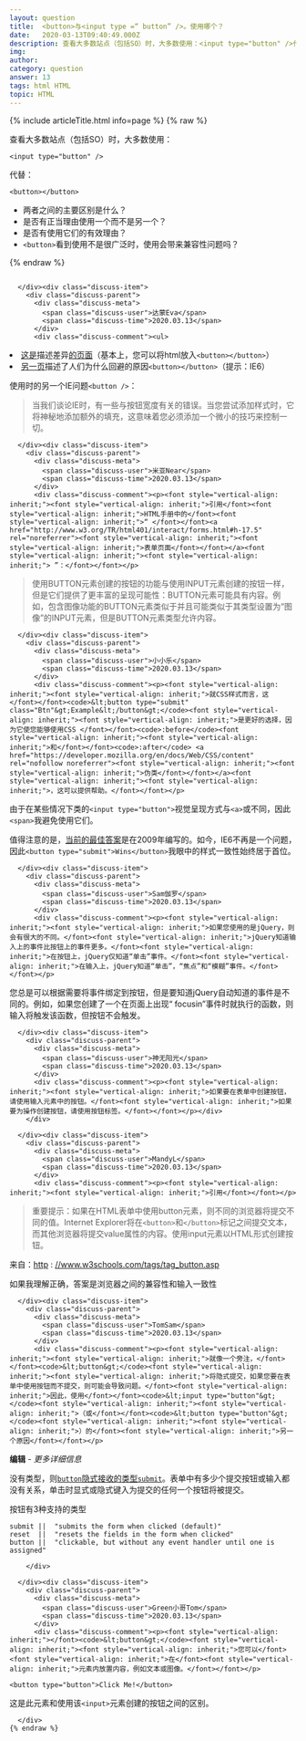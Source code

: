 ```yaml
---
layout: question
title:  <button>与<input type =“ button” />。使用哪个？
date:   2020-03-13T09:40:49.000Z
description: 查看大多数站点（包括SO）时，大多数使用：<input type="button" />代替：<button></button>两者...
img: 
author: 
category: question
answer: 13
tags: html HTML
topic: HTML
---
```

<div class="article-root">
  <div class="article">
    {% include articleTitle.html info=page %}
    {% raw %}
    <div class="article-content"><p><font style="vertical-align: inherit;"><font style="vertical-align: inherit;">查看大多数站点（包括SO）时，大多数使用：</font></font></p>

<pre><code>&lt;input type="button" /&gt;
</code></pre>

<p><font style="vertical-align: inherit;"><font style="vertical-align: inherit;">代替：</font></font></p>

<pre><code>&lt;button&gt;&lt;/button&gt;
</code></pre>

<ul>
<li><font style="vertical-align: inherit;"><font style="vertical-align: inherit;">两者之间的主要区别是什么？</font></font></li>
<li><font style="vertical-align: inherit;"><font style="vertical-align: inherit;">是否有正当理由使用一个而不是另一个？</font></font></li>
<li><font style="vertical-align: inherit;"><font style="vertical-align: inherit;">是否有使用它们的有效理由？</font></font></li>
<li><font style="vertical-align: inherit;"></font><code>&lt;button&gt;</code><font style="vertical-align: inherit;"><font style="vertical-align: inherit;">看到使用不是很广泛时，</font><font style="vertical-align: inherit;">使用</font><font style="vertical-align: inherit;">会带来兼容性问题吗？</font></font></li>
</ul></div>
    {% endraw %}
  </div>
  <p style="height: 0;width:0;overflow: hidden;"> 第1493篇《<button>与<input type =“ button” />。使用哪个？》来自Winter(https://github.com/aiyld/aiyld.github.io)的站点</p>
  <div class="discuss-wrapper">
    {% include discussTitle.html info=page %}
    {% raw %}
    <div class="discuss-item">
        <div class="discuss-parent">
          <div class="discuss-meta">
            <span class="discuss-user">Stafan逆天</span>
            <span class="discuss-time">2020.03.13</span>
          </div>
          <div class="discuss-comment"><p><font style="vertical-align: inherit;"><font style="vertical-align: inherit;">我将引用文章</font></font><a href="http://davidwalsh.name/html5-buttons" rel="nofollow noreferrer"><font style="vertical-align: inherit;"><font style="vertical-align: inherit;">“锚点，输入和按钮之间的区别”</font></font></a><font style="vertical-align: inherit;"><font style="vertical-align: inherit;">：</font></font></p>

<p><strong><font style="vertical-align: inherit;"><font style="vertical-align: inherit;">锚点</font></font></strong><font style="vertical-align: inherit;"><font style="vertical-align: inherit;">（</font></font><code>&lt;a&gt;</code><font style="vertical-align: inherit;"><font style="vertical-align: inherit;">元素）代表超链接，人们可以浏览到或在浏览器中下载的资源。</font><font style="vertical-align: inherit;">如果要允许用户移动到新页面或下载文件，请使用锚点。</font></font></p>

<p><font style="vertical-align: inherit;"><font style="vertical-align: inherit;">一个</font></font><strong><font style="vertical-align: inherit;"><font style="vertical-align: inherit;">输入</font></font></strong><font style="vertical-align: inherit;"><font style="vertical-align: inherit;">（</font></font><code>&lt;input&gt;</code><font style="vertical-align: inherit;"><font style="vertical-align: inherit;">）表示数据字段：所以一些用户数据你的意思发送给服务器。</font><font style="vertical-align: inherit;">有几种与按钮相关的输入类型：</font></font></p>

<ul>
<li><code>&lt;input type="submit"&gt;</code></li>
<li><code>&lt;input type="image"&gt;</code></li>
<li><code>&lt;input type="file"&gt;</code></li>
<li><code>&lt;input type="reset"&gt;</code></li>
<li><code>&lt;input type="button"&gt;</code></li>
</ul>

<p><font style="vertical-align: inherit;"><font style="vertical-align: inherit;">它们每个都有含义，例如，“ </font></font><em><font style="vertical-align: inherit;"><font style="vertical-align: inherit;">file</font></font></em><font style="vertical-align: inherit;"><font style="vertical-align: inherit;"> ”用于上载文件，“ </font></font><em><font style="vertical-align: inherit;"><font style="vertical-align: inherit;">reset</font></font></em><font style="vertical-align: inherit;"><font style="vertical-align: inherit;"> ”清除表单，然后“ </font></font><em><font style="vertical-align: inherit;"><font style="vertical-align: inherit;">submit</font></font></em><font style="vertical-align: inherit;"><font style="vertical-align: inherit;"> ”将数据发送到服务器。</font><font style="vertical-align: inherit;">检查</font></font><a href="https://developer.mozilla.org/docs/Web/HTML/Element/Input" rel="nofollow noreferrer"><font style="vertical-align: inherit;"><font style="vertical-align: inherit;">MDN</font></font></a><font style="vertical-align: inherit;"><font style="vertical-align: inherit;">或</font></font><a href="http://www.w3schools.com/tags/tag_input.asp" rel="nofollow noreferrer"><font style="vertical-align: inherit;"><font style="vertical-align: inherit;">W3Schools </font></font></a><font style="vertical-align: inherit;"><a href="https://developer.mozilla.org/docs/Web/HTML/Element/Input" rel="nofollow noreferrer"><font style="vertical-align: inherit;">上的</font></a><font style="vertical-align: inherit;"> W3参考</font><font style="vertical-align: inherit;">。</font></font></p>

<p><font style="vertical-align: inherit;"><font style="vertical-align: inherit;">的</font></font><strong><font style="vertical-align: inherit;"><font style="vertical-align: inherit;">按钮</font></font></strong><font style="vertical-align: inherit;"><font style="vertical-align: inherit;">（</font></font><code>&lt;button&gt;)</code><font style="vertical-align: inherit;"><font style="vertical-align: inherit;">元素是相当具有通用性：</font></font></p>

<ul>
<li><font style="vertical-align: inherit;"><font style="vertical-align: inherit;">您可以将元素嵌套在按钮内，例如图像，段落或标题；</font></font></li>
<li><font style="vertical-align: inherit;"><font style="vertical-align: inherit;">按钮也可以包含</font></font><code>::before</code><font style="vertical-align: inherit;"><font style="vertical-align: inherit;">和</font></font><code>::after</code><font style="vertical-align: inherit;"><font style="vertical-align: inherit;">伪元素；</font></font></li>
<li><font style="vertical-align: inherit;"><font style="vertical-align: inherit;">按钮支持</font></font><code>disabled</code><font style="vertical-align: inherit;"><font style="vertical-align: inherit;">属性。</font><font style="vertical-align: inherit;">这样可以轻松打开和关闭它们。</font></font></li>
</ul>

<p><font style="vertical-align: inherit;"><font style="vertical-align: inherit;">再次，检查W3参考以获取</font><a href="https://developer.mozilla.org/docs/Web/HTML/Element/Button" rel="nofollow noreferrer"><font style="vertical-align: inherit;">MDN</font></a><font style="vertical-align: inherit;">或</font><a href="http://www.w3schools.com/tags/tag_button.asp" rel="nofollow noreferrer"><font style="vertical-align: inherit;">W3Schools </font></a><a href="https://developer.mozilla.org/docs/Web/HTML/Element/Button" rel="nofollow noreferrer"><font style="vertical-align: inherit;">上</font></a><font style="vertical-align: inherit;">的</font></font><code>&lt;button&gt;</code><font style="vertical-align: inherit;"><font style="vertical-align: inherit;">标签</font><font style="vertical-align: inherit;">。</font></font><a href="https://developer.mozilla.org/docs/Web/HTML/Element/Button" rel="nofollow noreferrer"><font style="vertical-align: inherit;"></font></a><font style="vertical-align: inherit;"></font><a href="http://www.w3schools.com/tags/tag_button.asp" rel="nofollow noreferrer"><font style="vertical-align: inherit;"></font></a><font style="vertical-align: inherit;"></font></p></div>
        </div>
        
      </div><div class="discuss-item">
        <div class="discuss-parent">
          <div class="discuss-meta">
            <span class="discuss-user">有壳网</span>
            <span class="discuss-time">2020.03.13</span>
          </div>
          <div class="discuss-comment"><p><font style="vertical-align: inherit;"><font style="vertical-align: inherit;">我只想在此处的其余答案中添加一些内容。</font><font style="vertical-align: inherit;">输入元素被认为是空元素或空元素（其他空元素是area，base，br，col，hr，img，input，link，meta和param。您也可以</font></font><a href="https://developer.mozilla.org/en-US/docs/Glossary/Empty_element" rel="nofollow noreferrer"><font style="vertical-align: inherit;"><font style="vertical-align: inherit;">在此处</font></font></a><font style="vertical-align: inherit;"><font style="vertical-align: inherit;">检查</font><font style="vertical-align: inherit;">），这意味着它们不能包含任何内容。</font><font style="vertical-align: inherit;">除了没有任何内容外，空元素</font></font><strong><font style="vertical-align: inherit;"><font style="vertical-align: inherit;">不能具有任何伪元素，例如:: after和:: before</font></font></strong><font style="vertical-align: inherit;"><font style="vertical-align: inherit;">，我认为这是一个主要缺点。</font></font></p></div>
        </div>
        
      </div><div class="discuss-item">
        <div class="discuss-parent">
          <div class="discuss-meta">
            <span class="discuss-user">番长阿飞</span>
            <span class="discuss-time">2020.03.13</span>
          </div>
          <div class="discuss-comment"><p><font style="vertical-align: inherit;"><font style="vertical-align: inherit;">此外，差异之一可能来自库的提供者及其所编写的内容。</font><font style="vertical-align: inherit;">例如，在这里，我将Cordova平台与移动角度ui结合使用，并且虽然input / div / etc标签与ng-click可以很好地工作，但该按钮可能导致Visual Studio调试器崩溃，这肯定是程序员造成的差异。</font><font style="vertical-align: inherit;">请注意，MattC答案指向的是同一问题，jQuery只是一个库，提供程序没有想到一个元素上的功能，而他/他在另一个元素上提供了功能。</font><font style="vertical-align: inherit;">因此，当您使用图书馆时，您可能会遇到一个元素的问题，而您不会遇到另一个。</font></font><code>input</code><font style="vertical-align: inherit;"><font style="vertical-align: inherit;">只是因为它更受欢迎，所以</font><font style="vertical-align: inherit;">像这样的受欢迎的</font><font style="vertical-align: inherit;">大多数将是固定的。</font></font></p></div>
        </div>
        
      </div><div class="discuss-item">
        <div class="discuss-parent">
          <div class="discuss-meta">
            <span class="discuss-user">小欧学姐</span>
            <span class="discuss-time">2020.03.13</span>
          </div>
          <div class="discuss-comment"><p><a href="http://web.archive.org/web/20110721191046/http://particletree.com/features/rediscovering-the-button-element/" rel="noreferrer">This article</a> seems to offer a pretty good overview of the difference.</p>

<p>From the page:</p>

<blockquote>
  <p><font style="vertical-align: inherit;"><font style="vertical-align: inherit;">使用BUTTON元素创建的按钮的功能与使用INPUT元素创建的按钮一样，但是它们提供了更丰富的呈现可能性：BUTTON元素可能具有内容。</font><font style="vertical-align: inherit;">例如，包含图像功能的BUTTON元素类似于并且可能类似于其类型设置为“ image”的INPUT元素，但是BUTTON元素类型允许内容。</font></font></p>
  
  <p><em><font style="vertical-align: inherit;"><font style="vertical-align: inherit;">按钮元素-W3C</font></font></em></p>
</blockquote></div>
        </div>
        
      </div><div class="discuss-item">
        <div class="discuss-parent">
          <div class="discuss-meta">
            <span class="discuss-user">Tony凯</span>
            <span class="discuss-time">2020.03.13</span>
          </div>
          <div class="discuss-comment"><p><code>&lt;button&gt;</code><font style="vertical-align: inherit;"><font style="vertical-align: inherit;">灵活，因为它可以包含HTML。</font><font style="vertical-align: inherit;">而且，使用CSS进行样式设置要容易得多，并且样式实际上已应用到所有浏览器中。</font><font style="vertical-align: inherit;">但是，有关Internet Explorer（Eww！IE！）有一些缺点。</font><font style="vertical-align: inherit;">Internet Explorer使用标记的内容作为值，无法正确检测到value属性。</font><font style="vertical-align: inherit;">表单中的所有值都发送到服务器端，无论是否单击该按钮。</font><font style="vertical-align: inherit;">这使得使用它既</font></font><code>&lt;button type="submit"&gt;</code><font style="vertical-align: inherit;"><font style="vertical-align: inherit;">棘手又痛苦。</font></font></p>

<p><code>&lt;input type="submit"&gt;</code><font style="vertical-align: inherit;"><font style="vertical-align: inherit;">另一方面，它没有任何价值或检测问题，但是您不能像使用一样添加HTML </font></font><code>&lt;button&gt;</code><font style="vertical-align: inherit;"><font style="vertical-align: inherit;">。</font><font style="vertical-align: inherit;">这也很难设置样式，并且样式在所有浏览器中不一定总是响应良好。</font><font style="vertical-align: inherit;">希望这会有所帮助。</font></font></p></div>
        </div>
        
      </div><div class="discuss-item">
        <div class="discuss-parent">
          <div class="discuss-meta">
            <span class="discuss-user">达蒙Eva</span>
            <span class="discuss-time">2020.03.13</span>
          </div>
          <div class="discuss-comment"><ul>
<li><a href="http://web.archive.org/web/20110721191046/http://particletree.com/features/rediscovering-the-button-element/" rel="noreferrer"><font style="vertical-align: inherit;"><font style="vertical-align: inherit;">这是</font></font></a><font style="vertical-align: inherit;"><font style="vertical-align: inherit;">描述差异</font><a href="http://web.archive.org/web/20110721191046/http://particletree.com/features/rediscovering-the-button-element/" rel="noreferrer"><font style="vertical-align: inherit;">的页面</font></a><font style="vertical-align: inherit;">（基本上，您可以将html放入</font></font><code>&lt;button&gt;&lt;/button&gt;</code><font style="vertical-align: inherit;"><font style="vertical-align: inherit;">）</font></font></li>
<li><a href="http://www.peterbe.com/plog/button-tag-in-IE" rel="noreferrer"><font style="vertical-align: inherit;"><font style="vertical-align: inherit;">另一页</font></font></a><font style="vertical-align: inherit;"><font style="vertical-align: inherit;">描述了人们为什么回避的原因</font></font><code>&lt;button&gt;&lt;/button&gt;</code><font style="vertical-align: inherit;"><font style="vertical-align: inherit;">（提示：IE6）</font></font></li>
</ul>

<p><font style="vertical-align: inherit;"><font style="vertical-align: inherit;">使用时的另一个IE问题</font></font><code>&lt;button /&gt;</code><font style="vertical-align: inherit;"><font style="vertical-align: inherit;">：</font></font></p>

<blockquote>
  <p><font style="vertical-align: inherit;"><font style="vertical-align: inherit;">当我们谈论IE时，有一些与按钮宽度有关的错误。</font><font style="vertical-align: inherit;">当您尝试添加样式时，它将神秘地添加额外的填充，这意味着您必须添加一个微小的技巧来控制一切。</font></font></p>
</blockquote></div>
        </div>
        
      </div><div class="discuss-item">
        <div class="discuss-parent">
          <div class="discuss-meta">
            <span class="discuss-user">米亚Near</span>
            <span class="discuss-time">2020.03.13</span>
          </div>
          <div class="discuss-comment"><p><font style="vertical-align: inherit;"><font style="vertical-align: inherit;">引用</font><font style="vertical-align: inherit;">HTML手册中的</font><font style="vertical-align: inherit;">“ </font></font><a href="http://www.w3.org/TR/html401/interact/forms.html#h-17.5" rel="noreferrer"><font style="vertical-align: inherit;"><font style="vertical-align: inherit;">表单页面</font></font></a><font style="vertical-align: inherit;"><font style="vertical-align: inherit;"> ”：</font></font></p>

<blockquote>
  <p><font style="vertical-align: inherit;"><font style="vertical-align: inherit;">使用BUTTON元素创建的按钮的功能与使用INPUT元素创建的按钮一样，但是它们提供了更丰富的呈现可能性：BUTTON元素可能具有内容。</font><font style="vertical-align: inherit;">例如，包含图像功能的BUTTON元素类似于并且可能类似于其类型设置为“图像”的INPUT元素，但是BUTTON元素类型允许内容。</font></font></p>
</blockquote></div>
        </div>
        
      </div><div class="discuss-item">
        <div class="discuss-parent">
          <div class="discuss-meta">
            <span class="discuss-user">小小乐</span>
            <span class="discuss-time">2020.03.13</span>
          </div>
          <div class="discuss-comment"><p><font style="vertical-align: inherit;"><font style="vertical-align: inherit;">就CSS样式而言，这</font></font><code>&lt;button type="submit" class="Btn"&gt;Example&lt;/button&gt;</code><font style="vertical-align: inherit;"><font style="vertical-align: inherit;">是更好的选择，因为它使您能够使用CSS </font></font><code>:before</code><font style="vertical-align: inherit;"><font style="vertical-align: inherit;">和</font></font><code>:after</code> <a href="https://developer.mozilla.org/en/docs/Web/CSS/content" rel="nofollow noreferrer"><font style="vertical-align: inherit;"><font style="vertical-align: inherit;">伪类</font></font></a><font style="vertical-align: inherit;"><font style="vertical-align: inherit;">，这可以提供帮助。</font></font></p>

<p><font style="vertical-align: inherit;"><font style="vertical-align: inherit;">由于</font><font style="vertical-align: inherit;">在某些情况下类</font><font style="vertical-align: inherit;">的</font></font><code>&lt;input type="button"&gt;</code><font style="vertical-align: inherit;"><font style="vertical-align: inherit;">视觉呈现方式与</font></font><code>&lt;a&gt;</code><font style="vertical-align: inherit;"><font style="vertical-align: inherit;">或</font><font style="vertical-align: inherit;">不同，因此</font></font><code>&lt;span&gt;</code><font style="vertical-align: inherit;"><font style="vertical-align: inherit;">我避免使用它们。</font></font></p>

<p><font style="vertical-align: inherit;"><font style="vertical-align: inherit;">值得注意的是，</font></font><a href="https://stackoverflow.com/questions/469059/button-vs-input-type-button-which-to-use/469084#469084"><font style="vertical-align: inherit;"><font style="vertical-align: inherit;">当前的最佳答案</font></font></a><font style="vertical-align: inherit;"><font style="vertical-align: inherit;">是在2009年编写的。如今，IE6不再是一个问题，因此</font></font><code>&lt;button type="submit"&gt;Wins&lt;/button&gt;</code><font style="vertical-align: inherit;"><font style="vertical-align: inherit;">我眼中的样式一致性始终居于首位。</font></font></p></div>
        </div>
        
      </div><div class="discuss-item">
        <div class="discuss-parent">
          <div class="discuss-meta">
            <span class="discuss-user">Sam伽罗</span>
            <span class="discuss-time">2020.03.13</span>
          </div>
          <div class="discuss-comment"><p><font style="vertical-align: inherit;"><font style="vertical-align: inherit;">如果您使用的是jQuery，则会有很大的不同。</font><font style="vertical-align: inherit;">jQuery知道输入上的事件比按钮上的事件更多。</font><font style="vertical-align: inherit;">在按钮上，jQuery仅知道“单击”事件。</font><font style="vertical-align: inherit;">在输入上，jQuery知道“单击”，“焦点”和“模糊”事件。</font></font></p>

<p><font style="vertical-align: inherit;"><font style="vertical-align: inherit;">您总是可以根据需要将事件绑定到按钮，但是要知道jQuery自动知道的事件是不同的。</font><font style="vertical-align: inherit;">例如，如果您创建了一个在页面上出现“ focusin”事件时就执行的函数，则输入将触发该函数，但按钮不会触发。</font></font></p></div>
        </div>
        
      </div><div class="discuss-item">
        <div class="discuss-parent">
          <div class="discuss-meta">
            <span class="discuss-user">神无阳光</span>
            <span class="discuss-time">2020.03.13</span>
          </div>
          <div class="discuss-comment"><p><font style="vertical-align: inherit;"><font style="vertical-align: inherit;">如果要在表单中创建按钮，请使用输入元素中的按钮。</font><font style="vertical-align: inherit;">如果要为操作创建按钮，请使用按钮标签。</font></font></p></div>
        </div>
        
      </div><div class="discuss-item">
        <div class="discuss-parent">
          <div class="discuss-meta">
            <span class="discuss-user">MandyL</span>
            <span class="discuss-time">2020.03.13</span>
          </div>
          <div class="discuss-comment"><p><font style="vertical-align: inherit;"><font style="vertical-align: inherit;">引用</font></font></p>

<blockquote>
  <p><font style="vertical-align: inherit;"><font style="vertical-align: inherit;">重要提示：如果在HTML表单中使用button元素，则不同的浏览器将提交不同的值。</font><font style="vertical-align: inherit;">Internet Explorer将在</font></font><code>&lt;button&gt;</code><font style="vertical-align: inherit;"><font style="vertical-align: inherit;">和</font></font><code>&lt;/button&gt;</code><font style="vertical-align: inherit;"><font style="vertical-align: inherit;">标记</font><font style="vertical-align: inherit;">之间提交文本</font><font style="vertical-align: inherit;">，而其他浏览器将提交value属性的内容。</font><font style="vertical-align: inherit;">使用input元素以HTML形式创建按钮。</font></font></p>
</blockquote>

<p><font style="vertical-align: inherit;"><font style="vertical-align: inherit;">来自：</font><a href="http://www.w3schools.com/tags/tag_button.asp" rel="noreferrer"><font style="vertical-align: inherit;">http</font></a><font style="vertical-align: inherit;"> : </font></font><a href="http://www.w3schools.com/tags/tag_button.asp" rel="noreferrer"><font style="vertical-align: inherit;"><font style="vertical-align: inherit;">//www.w3schools.com/tags/tag_button.asp</font></font></a></p>

<p><font style="vertical-align: inherit;"><font style="vertical-align: inherit;">如果我理解正确，答案是浏览器之间的兼容性和输入一致性</font></font></p></div>
        </div>
        
      </div><div class="discuss-item">
        <div class="discuss-parent">
          <div class="discuss-meta">
            <span class="discuss-user">TomSam</span>
            <span class="discuss-time">2020.03.13</span>
          </div>
          <div class="discuss-comment"><p><font style="vertical-align: inherit;"><font style="vertical-align: inherit;">就像一个旁注，</font></font><code>&lt;button&gt;</code><font style="vertical-align: inherit;"><font style="vertical-align: inherit;">将隐式提交，如果您要在表单中使用按钮而不提交，则可能会导致问题。</font><font style="vertical-align: inherit;">因此，使用</font></font><code>&lt;input type="button"&gt;</code><font style="vertical-align: inherit;"><font style="vertical-align: inherit;">（或</font></font><code>&lt;button type="button"&gt;</code><font style="vertical-align: inherit;"><font style="vertical-align: inherit;">）的</font><font style="vertical-align: inherit;">另一个原因</font></font></p>

<p><strong><font style="vertical-align: inherit;"><font style="vertical-align: inherit;">编辑</font></font></strong><font style="vertical-align: inherit;"><font style="vertical-align: inherit;"> - </font></font><em><font style="vertical-align: inherit;"><font style="vertical-align: inherit;">更多详细信息</font></font></em></p>

<p><font style="vertical-align: inherit;"><font style="vertical-align: inherit;">没有类型，则</font></font><a href="https://www.w3.org/wiki/HTML/Elements/button" rel="noreferrer"><code>button</code><font style="vertical-align: inherit;"><font style="vertical-align: inherit;">隐式接收的类型</font></font><code>submit</code></a><font style="vertical-align: inherit;"><font style="vertical-align: inherit;">。</font><font style="vertical-align: inherit;">表单中有多少个提交按钮或输入都没有关系，单击时显式或隐式键入为提交的任何一个按钮将被提交。</font></font></p>

<p><font style="vertical-align: inherit;"><font style="vertical-align: inherit;">按钮有3种支持的类型</font></font></p>

<pre><code>submit ||  "submits the form when clicked (default)"<font></font>
reset  ||  "resets the fields in the form when clicked"<font></font>
button ||  "clickable, but without any event handler until one is assigned"<font></font>
</code></pre></div>
        </div>
        
      </div><div class="discuss-item">
        <div class="discuss-parent">
          <div class="discuss-meta">
            <span class="discuss-user">Green小哥Tom</span>
            <span class="discuss-time">2020.03.13</span>
          </div>
          <div class="discuss-comment"><p><font style="vertical-align: inherit;"></font><code>&lt;button&gt;</code><font style="vertical-align: inherit;"><font style="vertical-align: inherit;">您可以</font><font style="vertical-align: inherit;">在</font><font style="vertical-align: inherit;">元素内放置内容，例如文本或图像。</font></font></p>

<pre><code>&lt;button type="button"&gt;Click Me!&lt;/button&gt; 
</code></pre>

<p><font style="vertical-align: inherit;"><font style="vertical-align: inherit;">这是此元素和使用该</font></font><code>&lt;input&gt;</code><font style="vertical-align: inherit;"><font style="vertical-align: inherit;">元素</font><font style="vertical-align: inherit;">创建的按钮之间的区别</font><font style="vertical-align: inherit;">。</font></font></p></div>
        </div>
        
      </div>
    {% endraw %}
  </div>
<div>
